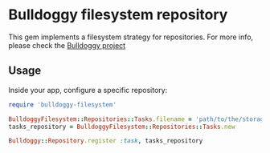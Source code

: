 # Bulldoggy filesystem repository

This gem implements a filesystem strategy for repositories.
For more info, please check the [Bulldoggy project](https://github.com/bezelga/bulldoggy)

## Usage

Inside your app, configure a specific repository:

```ruby
require 'bulldoggy-filesystem'

BulldoggyFilesystem::Repositories::Tasks.filename = 'path/to/the/storage/file.yml' # Optional. Default is `./db/bulldoggy-tasks.yaml`
tasks_repository = BulldoggyFilesystem::Repositories::Tasks.new

Bulldoggy::Repository.register :task, tasks_repository
```
